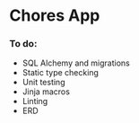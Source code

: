 # Chores App

### To do:

- SQL Alchemy and migrations
- Static type checking
- Unit testing
- Jinja macros
- Linting
- ERD